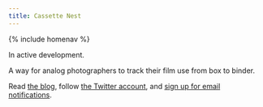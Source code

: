 ```yaml
---
title: Cassette Nest
---
```


{% include homenav %}

In active development.

A way for analog photographers to track their film use from box to binder.

Read [the blog](https://treypiepmeier.com/words/tag/cassettenest/), follow [the Twitter account](https://twitter.com/cassettenest), and [sign up for email notifications](https://cassettenest.com/).
